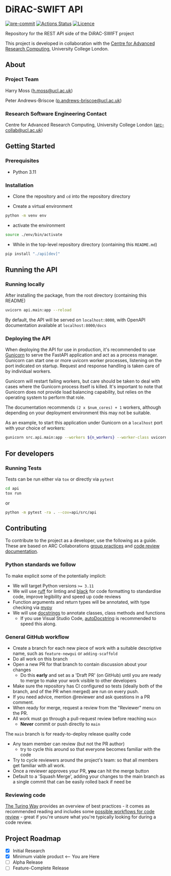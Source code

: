 # DiRAC-SWIFT API

[![pre-commit](https://img.shields.io/badge/pre--commit-enabled-brightgreen?logo=pre-commit&logoColor=white)](https://github.com/pre-commit/pre-commit)
[![Actions Status][actions-badge]][actions-link]
[![Licence][licence-badge]](./LICENCE.md)

<!--
[![PyPI version][pypi-version]][pypi-link]
[![Conda-Forge][conda-badge]][conda-link]
[![PyPI platforms][pypi-platforms]][pypi-link]
-->

<!-- prettier-ignore-start -->
[actions-badge]:            https://github.com/UCL-ARC/dirac-swift-api/workflows/CI/badge.svg
[actions-link]:             https://github.com/UCL-ARC/dirac-swift-api/actions
[licence-badge]:            https://img.shields.io/badge/License-BSD_3--Clause-blue.svg
<!-- prettier-ignore-end -->

Repository for the REST API side of the DiRAC-SWIFT project

This project is developed in collaboration with the [Centre for Advanced Research Computing](https://ucl.ac.uk/arc), University College London.

## About

### Project Team

Harry Moss ([h.moss@ucl.ac.uk](mailto:h.moss@ucl.ac.uk))

Peter Andrews-Briscoe ([p.andrews-briscoe@ucl.ac.uk](mailto:p.andrews-briscoe@ucl.ac.uk))

### Research Software Engineering Contact

Centre for Advanced Research Computing, University College London
([arc-collab@ucl.ac.uk](mailto:arc-collab@ucl.ac.uk))

## Getting Started

### Prerequisites

- Python 3.11

### Installation

- Clone the repository and `cd` into the repository directory

- Create a virtual environment

```bash
python -m venv env
```

- activate the environment

```bash
source ./env/bin/activate
```

- While in the top-level repository directory (containing this `README.md`)

```bash
pip install "./api[dev]"
```

## Running the API

### Running locally

After installing the package, from the root directory (containing this README)

```bash
uvicorn api.main:app --reload
```

By default, the API will be served on `localhost:8000`, with OpenAPI documentation available at `localhost:8000/docs`

### Deploying the API

When deploying the API for use in production, it's recommended to use [Gunicorn](https://docs.gunicorn.org/en/stable/index.html) to serve the FastAPI application and act as a process manager. Gunicorn can start one or more uvicorn worker processes, listening on the port indicated on startup. Request and response handling is taken care of by individual workers.

Gunicorn will restart failing workers, but care should be taken to deal with cases where the Gunicorn process itself is killed.
It's important to note that Gunicorn does not provide load balancing capability, but relies on the operating system to perform that role.

The documentation recommends `(2 x $num_cores) + 1` workers, although depending on your deployment environment this may not be suitable.

As an example, to start this application under Gunicorn on a `localhost` port with your choice of workers:

```bash
gunicorn src.api.main:app --workers ${n_workers} --worker-class uvicorn.workers.UvicornWorker --bind localhost:${port}
```

## For developers

### Running Tests

Tests can be run either via `tox` or directly via `pytest`

```bash
cd api
tox run
```

or

```bash
python -m pytest -ra . --cov=api/src/api
```

## Contributing

To contribute to the project as a developer, use the following as a guide. These are based on ARC Collaborations [group practices](https://github.com/UCL-ARC/research-software-documentation/blob/main/processes/programming_projects/group_practices.md) and [code review documentation](https://github.com/UCL-ARC/research-software-documentation/blob/main/processes/programming_projects/review.md).

### Python standards we follow

To make explicit some of the potentially implicit:

- We will target Python versions `>= 3.11`
- We will use [ruff](https://beta.ruff.rs/docs/) for linting and [black](https://github.com/psf/black) for code formatting to standardise code, improve legibility and speed up code reviews
- Function arguments and return types will be annotated, with type checking via [mypy](https://mypy.readthedocs.io/en/stable/)
- We will use [docstrings](https://peps.python.org/pep-0257/) to annotate classes, class methods and functions
  - If you use Visual Studio Code, [autoDocstring](https://marketplace.visualstudio.com/items?itemName=njpwerner.autodocstring) is recommended to speed this along.

### General GitHub workflow

- Create a branch for each new piece of work with a suitable descriptive name, such as `feature-newgui` or `adding-scaffold`
- Do all work on this branch
- Open a new PR for that branch to contain discussion about your changes
  - Do this **early** and set as a 'Draft PR' (on GitHub) until you are ready to merge to make your work visible to other developers
- Make sure the repository has CI configured so tests (ideally both of the branch, and of the PR when merged) are run on every push.
- If you need advice, mention @reviewer and ask questions in a PR comment.
- When ready for merge, request a review from the "Reviewer" menu on the PR.
- All work must go through a pull-request review before reaching `main`
  - **Never** commit or push directly to `main`

The `main` branch is for ready-to-deploy release quality code

- Any team member can review (but not the PR author)
  - try to cycle this around so that everyone becomes familiar with the code
- Try to cycle reviewers around the project's team: so that all members get familiar with all work.
- Once a reviewer approves your PR, **you** can hit the merge button
- Default to a 'Squash Merge', adding your changes to the main branch as a single commit that can be easily rolled back if need be

### Reviewing code

[The Turing Way](https://the-turing-way.netlify.app/index.html) provides an overview of best practices - it comes as recommended reading and includes some [possible workflows for code review](https://the-turing-way.netlify.app/reproducible-research/reviewing/reviewing-checklist.html?highlight=code%20review) - great if you're unsure what you're typically looking for during a code review.

## Project Roadmap

- [x] Initial Research
- [x] Minimum viable product  <-- You are Here
- [ ] Alpha Release
- [ ] Feature-Complete Release
